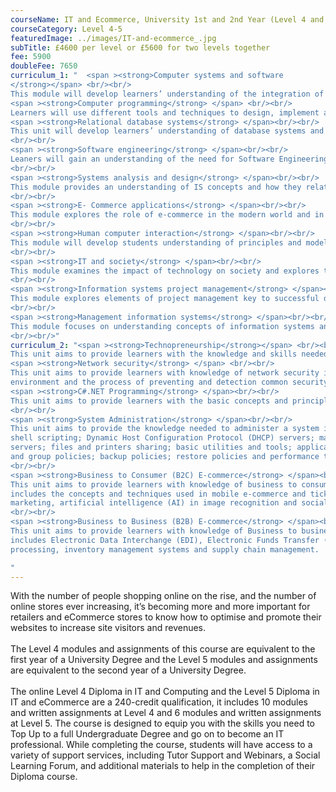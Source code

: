 ```yaml
---
courseName: IT and Ecommerce, University 1st and 2nd Year (Level 4 and 5)
courseCategory: Level 4-5
featuredImage: ../images/IT-and-ecommerce_.jpg
subTitle: £4600 per level or £5600 for two levels together
fee: 5900
doubleFee: 7650
curriculum_1: "  <span ><strong>Computer systems and software
</strong></span> <br/><br/>
This module will develop learners’ understanding of the integration of hardware and software components.<br/><br/>
<span ><strong>Computer programming</strong> </span> <br/><br/>
Learners will use different tools and techniques to design, implement and test programs, following the system life cycle.<br/><br/>
<span ><strong>Relational database systems</strong> </span><br/><br/>
This unit will develop learners’ understanding of database systems and data analysis and modelling.
<br/><br/>
<span ><strong>Software engineering</strong> </span><br/><br/>
Leaners will gain an understanding of the need for Software Engineering and the different methods and techniques.
<br/><br/>
<span ><strong>Systems analysis and design</strong> </span><br/><br/>
This module provides an understanding of IS concepts and how they relate to organisation needs in respect of business processes and transformation of information.
<br/><br/>
<span ><strong>E- Commerce applications</strong> </span><br/><br/>
This module explores the role of e-commerce in the modern world and in particular the identification of aims and objectives within a business and the design issues arising from the definition of requirements.
<br/><br/>
<span ><strong>Human computer interaction</strong> </span><br/><br/>
This module will develop students understanding of principles and models of human computer interaction and evaluate existing HCI design and principles and use this to help them plan their own prototype multimedia user interface.
<br/><br/>
<span ><strong>IT and society</strong> </span><br/><br/>
This module examines the impact of technology on society and explores trends and changes created. It will examine management issues and potential conflicts in terms of security and data management.
<br/><br/>
<span ><strong>Information systems project management</strong> </span><br/><br/>
This module explores elements of project management key to successful development and implementation of specific IT projects.
<br/><br/>
<span ><strong>Management information systems</strong> </span><br/><br/>
This module focuses on understanding concepts of information systems and how they support business needs in terms of information processing and data processing.
<br/><br/>"
curriculum_2: "<span ><strong>Technopreneurship</strong></span> <br/><br/>
This unit aims to provide learners with the knowledge and skills needed to establish a new techno business. It includes understanding the characteristics of entrepreneurs, planning, marketing and finance.<br/><br/>
<span ><strong>Network security</strong> </span> <br/><br/>
This unit aims to provide learners with knowledge of network security issues in a networked
environment and the process of preventing and detection common security incidents.<br/><br/>
<span ><strong>C#.NET Programming</strong> </span><br/><br/>
This unit aims to provide learners with the basic concepts and principles of ASP.NET programming using C#. This will enable learners to understand how to create dynamic web pages using server side programming techniques.
<br/><br/>
<span ><strong>System Administration</strong> </span><br/><br/>
This unit aims to provide the knowledge needed to administer a system in Linux and Windows. Topics covered include user and group management; file system management; task automation;
shell scripting; Dynamic Host Configuration Protocol (DHCP) servers; mail servers; domain name
servers; files and printers sharing; basic utilities and tools; application management; registry; local
and group policies; backup policies; restore policies and performance tuning
<br/><br/>
<span ><strong>Business to Consumer (B2C) E-commerce</strong> </span><br/><br/>
This unit aims to provide learners with knowledge of business to consumer e-commerce. This
includes the concepts and techniques used in mobile e-commerce and ticketing, the psychology of
marketing, artificial intelligence (AI) in image recognition and social commerce.
<br/><br/>
<span ><strong>Business to Business (B2B) E-commerce</strong> </span><br/><br/>
This unit aims to provide learners with knowledge of Business to business (B2B) e-commerce. This
includes Electronic Data Interchange (EDI), Electronic Funds Transfer (EFT), online transaction
processing, inventory management systems and supply chain management.

"
---
```

With the number of people shopping online on the rise, and the number of online stores ever increasing, it’s becoming more and more important for retailers and eCommerce stores to know how to optimise and promote their websites to increase site visitors and revenues.
<br/><br/>
The Level 4 modules and assignments of this course are equivalent to the first year of a University Degree and the Level 5 modules and assignments are equivalent to the second year of a University Degree.
<br/><br/>
The online Level 4 Diploma in IT and Computing and the Level 5 Diploma in IT and eCommerce  are a 240-credit qualification, it includes 10 modules and written assignments at Level 4 and 6 modules and written assignments at Level 5. The course is designed to equip you with the skills you need to Top Up to a full Undergraduate Degree and go on to become an IT professional. While completing the course, students will have access to a variety of support services, including Tutor Support and Webinars, a Social Learning Forum, and additional materials to help in the completion of their Diploma course.